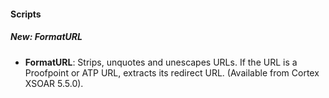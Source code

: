 
#### Scripts
##### New: FormatURL
- **FormatURL**: Strips, unquotes and unescapes URLs. If the URL is a Proofpoint or ATP URL, extracts its redirect URL. (Available from Cortex XSOAR 5.5.0).